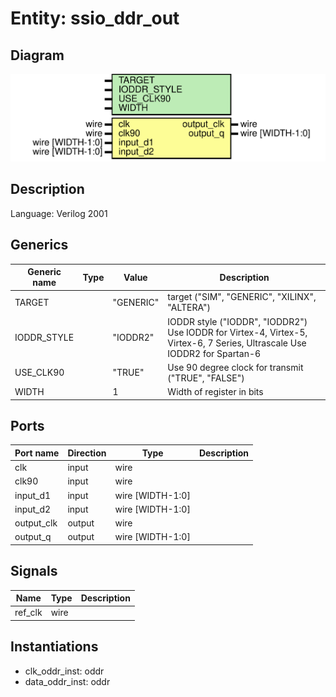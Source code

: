# Entity: ssio_ddr_out

## Diagram

![Diagram](ssio_ddr_out.svg "Diagram")
## Description

Language: Verilog 2001
 
## Generics

| Generic name | Type | Value     | Description                                                                                                                |
| ------------ | ---- | --------- | -------------------------------------------------------------------------------------------------------------------------- |
| TARGET       |      | "GENERIC" | target ("SIM", "GENERIC", "XILINX", "ALTERA")                                                                              |
| IODDR_STYLE  |      | "IODDR2"  | IODDR style ("IODDR", "IODDR2") Use IODDR for Virtex-4, Virtex-5, Virtex-6, 7 Series, Ultrascale Use IODDR2 for Spartan-6  |
| USE_CLK90    |      | "TRUE"    | Use 90 degree clock for transmit ("TRUE", "FALSE")                                                                         |
| WIDTH        |      | 1         | Width of register in bits                                                                                                  |
## Ports

| Port name  | Direction | Type             | Description |
| ---------- | --------- | ---------------- | ----------- |
| clk        | input     | wire             |             |
| clk90      | input     | wire             |             |
| input_d1   | input     | wire [WIDTH-1:0] |             |
| input_d2   | input     | wire [WIDTH-1:0] |             |
| output_clk | output    | wire             |             |
| output_q   | output    | wire [WIDTH-1:0] |             |
## Signals

| Name    | Type | Description |
| ------- | ---- | ----------- |
| ref_clk | wire |             |
## Instantiations

- clk_oddr_inst: oddr
- data_oddr_inst: oddr
